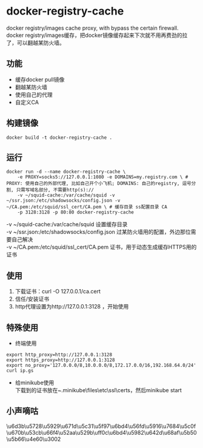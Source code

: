 # docker-registry-cache
docker registry/images cache proxy, with bypass the certain firewall.  
docker registry/images缓存，把docker镜像缓存起来下次就不用再费劲的拉了，可以翻越某防火墙。
## 功能
- 缓存docker pull镜像
- 翻越某防火墙
- 使用自己的代理
- 自定义CA
## 构建镜像
```
docker build -t docker-registry-cache .
```

## 运行
```
docker run -d --name docker-registry-cache \
    -e PROXY=socks5://127.0.0.1:1080 -e DOMAINS=my.registry.com \ # PROXY: 使用自己的外部代理, 比如自己开个小飞机; DOMAINS: 自己的registry, 逗号分割, 只需写域名部分, 不需要http(s)://
    -v ~/squid-cache:/var/cache/squid -v ~/ssr.json:/etc/shadowsocks/config.json -v ~/CA.pem:/etc/squid/ssl_cert/CA.pem \ # 缓存目录 ss配置目录 CA
    -p 3128:3128 -p 80:80 docker-registry-cache
```
-v ~/squid-cache:/var/cache/squid            设置缓存目录  
-v ~/ssr.json:/etc/shadowsocks/config.json   过某防火墙用的配置，外边那位需要自己解决  
-v ~/CA.pem:/etc/squid/ssl_cert/CA.pem       证书，用于动态生成缓存HTTPS用的证书  

## 使用
1. 下载证书：curl -O 127.0.0.1/ca.cert
2. 信任/安装证书
3. http代理设置为http://127.0.0.1:3128 ，开始使用

## 特殊使用
- 终端使用
```
export http_proxy=http://127.0.0.1:3128
export https_proxy=http://127.0.0.1:3128
export no_proxy='127.0.0.0/8,10.0.0.0/8,172.17.0.0/16,192.168.64.0/24'
curl ip.gs
```
- 给minikube使用  
下载到的证书放在~\.minikube\files\etc\ssl\certs，然后minikube start

## 小声嘀咕
\u6d3b\u5728\u5929\u671d\u5c31\u5f97\u6bd4\u56fd\u5916\u7684\u5c0f\u670b\u53cb\u66f4\u52aa\u529b\uff0c\u6bd4\u5982\u642d\u68af\u5b50\u5b66\u4e60\u3002
